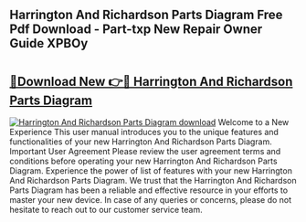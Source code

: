 ## Harrington And Richardson Parts Diagram Free Pdf Download - Part-txp New Repair Owner Guide XPBOy

# <h2><a href="http://dfkj90k.blite.top/?on=Harrington+And+Richardson+Parts+Diagram">🔗Download New 👉🔴 Harrington And Richardson Parts Diagram</a></h2>

[![Harrington And Richardson Parts Diagram download](https://i.imgur.com/lujVjoI.png)](http://dfkj90k.blite.top/?on=Harrington+And+Richardson+Parts+Diagram)
Welcome to a New Experience This user manual introduces you to the unique features and functionalities of your new Harrington And Richardson Parts Diagram. Important User Agreement Please review the user agreement terms and conditions before operating your new Harrington And Richardson Parts Diagram. Experience the power of list of features with your new Harrington And Richardson Parts Diagram. We trust that the Harrington And Richardson Parts Diagram has been a reliable and effective resource in your efforts to master your new device. In case of any queries or concerns, please do not hesitate to reach out to our customer service team.
